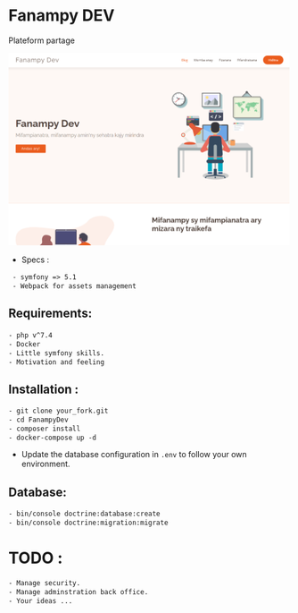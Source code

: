 # Fanampy DEV

Plateform partage

![FanampyDev](https://raw.githubusercontent.com/herival/FanampyDev/master/public/assets/img/illustration.png)

- Specs :
```
 - symfony => 5.1
 - Webpack for assets management
```

## Requirements:

```
- php v^7.4
- Docker
- Little symfony skills.
- Motivation and feeling
```

## Installation :

```
- git clone your_fork.git
- cd FanampyDev
- composer install
- docker-compose up -d
```

- Update the database configuration in `.env` to follow your own environment.

## Database:

```
- bin/console doctrine:database:create
- bin/console doctrine:migration:migrate
```

# TODO :

```
- Manage security.
- Manage adminstration back office.
- Your ideas ...
```

